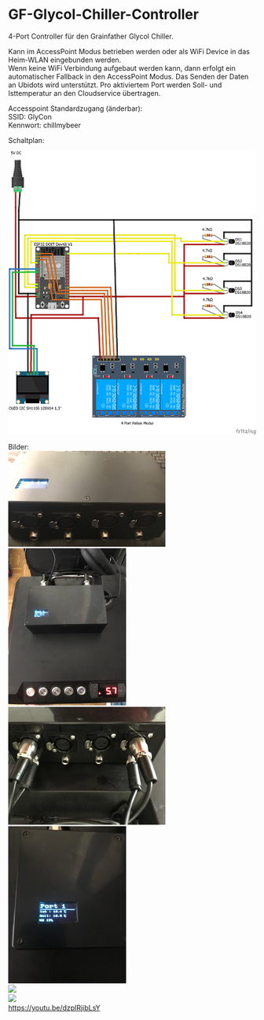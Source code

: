 # GF-Glycol-Chiller-Controller
4-Port Controller für den Grainfather Glycol Chiller.

Kann im AccessPoint Modus betrieben werden oder als WiFi Device in das Heim-WLAN eingebunden werden.   
Wenn keine WiFi Verbindung aufgebaut werden kann, dann erfolgt ein automatischer Fallback in den AccessPoint Modus. 
Das Senden der Daten an Ubidots wird unterstützt. Pro aktiviertem Port werden Soll- und Isttemperatur an den Cloudservice übertragen.

Accesspoint Standardzugang (änderbar):  
SSID: GlyCon  
Kennwort: chillmybeer  


Schaltplan:  
  
![](https://github.com/JensW2000/GF-Glycol-Chiller-Controller/blob/master/Schaltplan.png)  
 
Bilder:  
![](https://github.com/JensW2000/GF-Glycol-Chiller-Controller/blob/master/_images/0.jpg)  
![](https://github.com/JensW2000/GF-Glycol-Chiller-Controller/blob/master/_images/1.jpg)  
![](https://github.com/JensW2000/GF-Glycol-Chiller-Controller/blob/master/_images/2.jpg)  
![](https://github.com/JensW2000/GF-Glycol-Chiller-Controller/blob/master/_images/3.jpg)  
![](https://github.com/JensW2000/GF-Glycol-Chiller-Controller/blob/master/_images/4.jpg)  
![](https://github.com/JensW2000/GF-Glycol-Chiller-Controller/blob/master/_images/5.jpg)  
https://youtu.be/dzpIRjibLsY
